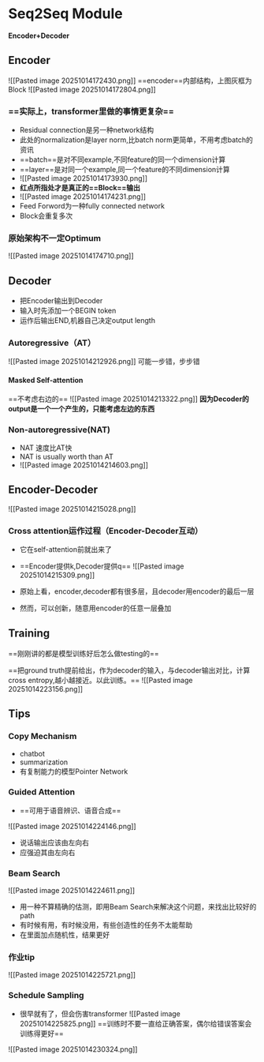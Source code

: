 # Seq2Seq Module

__Encoder+Decoder__

## Encoder

![[Pasted image 20251014172430.png]]
==encoder==内部结构，上图灰框为Block
![[Pasted image 20251014172804.png]]
### ==实际上，transformer里做的事情更复杂==

- Residual connection是另一种network结构
- 此处的normalization是layer norm,比batch norm更简单，不用考虑batch的资讯
- ==batch==是对不同example,不同feature的同一个dimension计算
- ==layer==是对同一个example,同一个feature的不同dimension计算
- ![[Pasted image 20251014173930.png]]
- **红点所指处才是真正的==Block==输出**
- ![[Pasted image 20251014174231.png]]
- Feed Forword为一种fully connected network
- Block会重复多次

### 原始架构不一定Optimum

![[Pasted image 20251014174710.png]]


## Decoder

- 把Encoder输出到Decoder
- 输入时先添加一个BEGIN token
- 运作后输出END,机器自己决定output length

### Autoregressive（AT）

![[Pasted image 20251014212926.png]]
可能一步错，步步错

#### Masked Self-attention
==不考虑右边的==
![[Pasted image 20251014213322.png]]
**因为Decoder的output是一个一个产生的，只能考虑左边的东西**

### Non-autoregressive(NAT)

- NAT 速度比AT快
- NAT is usually worth than AT
- ![[Pasted image 20251014214603.png]]



 ## Encoder-Decoder

![[Pasted image 20251014215028.png]]


### Cross attention运作过程（Encoder-Decoder互动）
- 它在self-attention前就出来了
- ==Encoder提供k,Decoder提供q==
![[Pasted image 20251014215309.png]]

- 原始上看，encoder,decoder都有很多层，且decoder用encoder的最后一层
- 然而，可以创新，随意用encoder的任意一层叠加

## Training

==刚刚讲的都是模型训练好后怎么做testing的==

==把ground truth提前给出，作为decoder的输入，与decoder输出对比，计算cross entropy,越小越接近。以此训练。==
![[Pasted image 20251014223156.png]]

## Tips

### Copy Mechanism

- chatbot
- summarization
- 有复制能力的模型Pointer Network

### Guided Attention

- ==可用于语音辨识、语音合成==

![[Pasted image 20251014224146.png]]
- 说话输出应该由左向右
- 应强迫其由左向右

### Beam Search

![[Pasted image 20251014224611.png]]

- 用一种不算精确的估测，即用Beam Search来解决这个问题，来找出比较好的path
- 有时候有用，有时候没用，有些创造性的任务不太能帮助
- 在里面加点随机性，结果更好

### 作业tip
![[Pasted image 20251014225721.png]]

### Schedule Sampling
- 很早就有了，但会伤害transformer
![[Pasted image 20251014225825.png]]
==训练时不要一直给正确答案，偶尔给错误答案会训练得更好==

![[Pasted image 20251014230324.png]]
